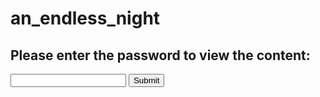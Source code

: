 # an_endless_night
<!DOCTYPE html>
<html lang="en">
<head>
<meta charset="UTF-8">
<meta name="viewport" content="width=device-width, initial-scale=1.0">
<title>Password Protected Page</title>
<script>
  function checkPassword() {
    var password = document.getElementById("password").value;
    if (password === "your_password_here") { // Change "your_password_here" to your desired password
      document.getElementById("content").style.display = "block";
      document.getElementById("passwordForm").style.display = "none";
    } else {
      alert("Incorrect password! Please try again.");
    }
  }
</script>
</head>
<body>
<div id="passwordForm">
  <h2>Please enter the password to view the content:</h2>
  <input type="password" id="password">
  <button onclick="checkPassword()">Submit</button>
</div>

<div id="content" style="display: none;">
  <p>Another case of a massacre of severe intensity at a public place has been reported, totaling the reported instances of unnatural surges of violence to twenty-two for just this week. Our reporters are present at A-9 at the crystal avenue on Lavender Isle, surrounding the third block of the scene of unrest, the Arrows Through Moon Theatre.</p>
  <p>The man responsible for the unrest is reportedly arrested and calm as of now. According to our reporters, the man claimed that he was under the control of a malevolent being. Bystanders are convinced it is the rumored Cepheus and it is a source of panic for all of the archipelago. The man further claimed that he was helped by a tranquil voice in regaining control of himself. His claims have not helped him in avoiding an arrest as per the reports, a decision strongly appreciated by relatives of the twenty injured and fifteen murdered by the hands of the eighteen-year-old human. Further research has been assured by the authorities but the expanding panic is a major concern for all of Pleonexia.</p>
  <p>We bring you exclusive insights into the convicted man’s claims, especially what was said to him by “a tranquil voice” —</p>
  <blockquote>
    <p>“Wake up. You are not in control. Wake and take hold of yourself. Look around you, what you've done. Smell the iron in the air, the blood on your hands. The screams you have wrested from innocents. I am here, I will help. But first you must WAKE!”</p>
    <footer>— A tranquil voice.</footer>
  </blockquote>
</div>
</body>
</html>
